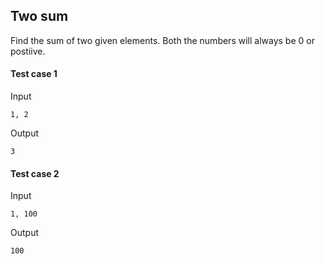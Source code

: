 ## Two sum

Find the sum of two given elements. Both the numbers will always be 0 or postiive.

#### Test case 1


Input

```
1, 2

```

Output

```
3
```

#### Test case 2


Input

```
1, 100
```

Output

```
100
```